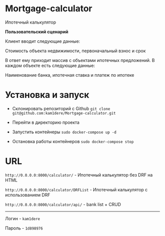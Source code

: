 # Mortgage-calculator

Ипотечный калькулятор

**Пользовательский сценарий**

Клиент вводит следующие данные:

Стоимость объекта недвижимости, первоначальный взнос и срок

В ответ ему приходит массив с объектами ипотечных предложений. В каждом объекте есть следующие данные:

Наименование банка, ипотечная ставка и платеж по ипотеке

# Установка и запуск

+ Склонировать репозиторий с Github
`git clone git@github.com:kam1dere/Mortgage-calculator.git`

+ Перейти в директорию проекта

+ Запустить контейнеры
`sudo docker-compose up -d`

+ Остановка работы контейнеров
`sudo docker-compose stop`

# URL

`http://0.0.0.0:8000/calculator/` - Ипотечный калькулятор без DRF на HTML

`http://0.0.0.0:8000/calculator/DRFList` - Ипотечный калькулятор с использованием DRF

`http://0.0.0.0:8000/calculator/api/` - bank list + CRUD

____
Логин - `kam1dere`

Пароль - `1d898976`
